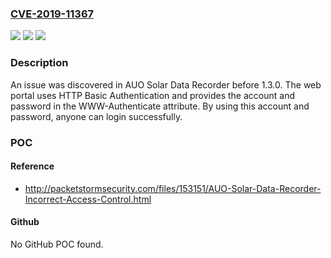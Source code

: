 ### [CVE-2019-11367](https://cve.mitre.org/cgi-bin/cvename.cgi?name=CVE-2019-11367)
![](https://img.shields.io/static/v1?label=Product&message=n%2Fa&color=blue)
![](https://img.shields.io/static/v1?label=Version&message=n%2Fa&color=blue)
![](https://img.shields.io/static/v1?label=Vulnerability&message=n%2Fa&color=brighgreen)

### Description

An issue was discovered in AUO Solar Data Recorder before 1.3.0. The web portal uses HTTP Basic Authentication and provides the account and password in the WWW-Authenticate attribute. By using this account and password, anyone can login successfully.

### POC

#### Reference
- http://packetstormsecurity.com/files/153151/AUO-Solar-Data-Recorder-Incorrect-Access-Control.html

#### Github
No GitHub POC found.

